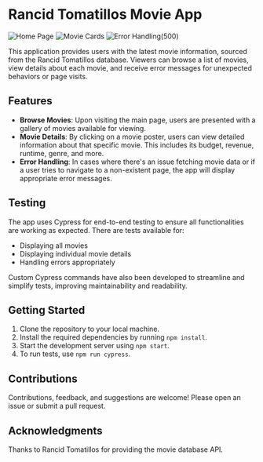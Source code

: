 # Rancid Tomatillos Movie App

![Home Page](https://user-images.githubusercontent.com/123911665/265287898-05562d1a-1492-426b-a207-06eeb2559a5e.png)
![Movie Cards](https://user-images.githubusercontent.com/123911665/265288007-ba9c6ec9-871b-4578-8371-da336f2fe226.png)
![Error Handling(500)](https://user-images.githubusercontent.com/123911665/265288091-30e39fcf-e40f-4eec-96a9-8ec7d2018845.png)


This application provides users with the latest movie information, sourced from the Rancid Tomatillos database. Viewers can browse a list of movies, view details about each movie, and receive error messages for unexpected behaviors or page visits.

## Features

- **Browse Movies**: Upon visiting the main page, users are presented with a gallery of movies available for viewing.
- **Movie Details**: By clicking on a movie poster, users can view detailed information about that specific movie. This includes its budget, revenue, runtime, genre, and more.
- **Error Handling**: In cases where there's an issue fetching movie data or if a user tries to navigate to a non-existent page, the app will display appropriate error messages.

## Testing

The app uses Cypress for end-to-end testing to ensure all functionalities are working as expected. There are tests available for:
- Displaying all movies
- Displaying individual movie details
- Handling errors appropriately

Custom Cypress commands have also been developed to streamline and simplify tests, improving maintainability and readability.

## Getting Started

1. Clone the repository to your local machine.
2. Install the required dependencies by running `npm install`.
3. Start the development server using `npm start`.
4. To run tests, use `npm run cypress`.

## Contributions

Contributions, feedback, and suggestions are welcome! Please open an issue or submit a pull request.

## Acknowledgments

Thanks to Rancid Tomatillos for providing the movie database API.

